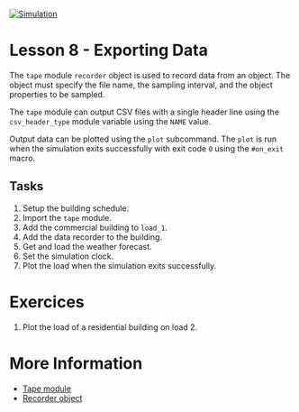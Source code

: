 [![Simulation](../../actions/workflows/main.yml/badge.svg)](../../actions/workflows/main.yml)

# Lesson 8 - Exporting Data

The `tape` module `recorder` object is used to record data from an object. The object must specify the file name, the sampling interval, and the object properties to be sampled.  

The `tape` module can output CSV files with a single header line using the `csv_header_type` module variable using the `NAME` value.

Output data can be plotted using the `plot` subcommand. The `plot` is run when the simulation exits successfully with exit code `0` using the `#on_exit` macro. 

## Tasks

1. Setup the building schedule.
2. Import the `tape` module.
3. Add the commercial building to `load_1`.
4. Add the data recorder to the building.
5. Get and load the weather forecast.
6. Set the simulation clock.
7. Plot the load when the simulation exits successfully.

# Exercices

1. Plot the load of a residential building on load 2.

# More Information

* [Tape module](https://docs.gridlabd.us/index.html?owner=arras-energy&project=gridlabd&branch=master&folder=/Module&doc=/Module/Tape.md)
* [Recorder object](https://docs.gridlabd.us/index.html?owner=arras-energy&project=gridlabd&branch=master&folder=/Module/Tape&doc=/Module/Tape/Recorder.md)
